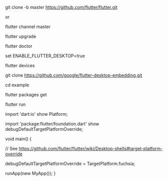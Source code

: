
git clone -b master https://github.com/flutter/flutter.git

or

flutter channel master




flutter upgrade

flutter doctor 




set ENABLE_FLUTTER_DESKTOP=true

flutter devices

git clone https://github.com/google/flutter-desktop-embedding.git

cd example



flutter packages get

flutter run





import 'dart:io' show Platform;

import 'package:flutter/foundation.dart'   show debugDefaultTargetPlatformOverride;


void main() {

  // See https://github.com/flutter/flutter/wiki/Desktop-shells#target-platform-override
  
  debugDefaultTargetPlatformOverride = TargetPlatform.fuchsia;

  runApp(new MyApp());
}
